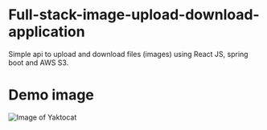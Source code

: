 # Full-stack-image-upload-download-application
Simple api to upload and download files (images) using React JS, spring boot and AWS S3.
# Demo image
![Image of Yaktocat](https://ibb.co/SKYw1gq)

